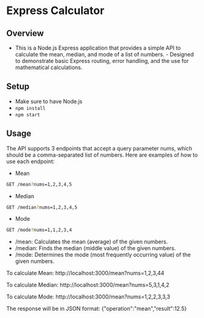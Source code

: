 # Express Calculator

## Overview

- This is a Node.js Express application that provides a simple API to calculate the mean, median, and mode of a list of numbers. - Designed to demonstrate basic Express routing, error handling, and the use for mathematical calculations.

## Setup

- Make sure to have Node.js
- `npm install`
- `npm start`

## Usage

The API supports 3 endpoints that accept a query parameter nums, which should be a comma-separated list of numbers.
Here are examples of how to use each endpoint:

- Mean

```bash
GET /mean?nums=1,2,3,4,5
```

- Median

```bash
GET /median?nums=1,2,3,4,5

```

- Mode

```bash
GET /mode?nums=1,1,2,3,4

```

- /mean: Calculates the mean (average) of the given numbers.
- /median: Finds the median (middle value) of the given numbers.
- /mode: Determines the mode (most frequently occurring value) of the given numbers.

To calculate Mean: http://localhost:3000/mean?nums=1,2,3,44

To calculate Median: http://localhost:3000/mean?nums=5,3,1,4,2

To calculate Mode: http://localhost:3000/mean?nums=1,2,2,3,3,3

The response will be in JSON format:
{"operation":"mean","result":12.5}
